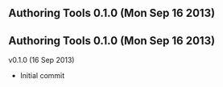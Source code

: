 ## Authoring Tools 0.1.0 (Mon Sep 16 2013)


## Authoring Tools 0.1.0 (Mon Sep 16 2013)

v0.1.0 (16 Sep 2013)

* Initial commit
